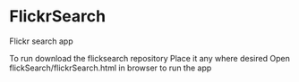FlickrSearch
============

Flickr search app

To run download the flicksearch repository Place it any where desired
Open flickSearch/flickrSearch.html in browser to run the app


